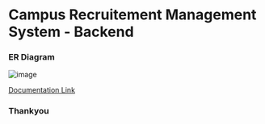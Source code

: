 # Campus Recruitement Management System - Backend

### ER Diagram
![image](https://github.com/priyankaj04/CRMS_backend/assets/103273242/0c2f28ae-a013-431e-9be4-6009984e2327)

[Documentation Link](https://drive.google.com/file/d/1u7qFT6VKDIreuA22Wmdv405Lf2OltuBd/view)

### Thankyou
